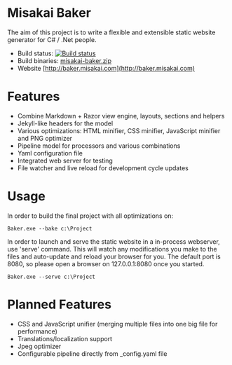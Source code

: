 Misakai Baker
=============

The aim of this project is to write a flexible and extensible static website generator for C# / .Net people.

* Build status: [![Build status](https://ci.appveyor.com/api/projects/status/h89p713jb1fkuthv?svg=true)](https://ci.appveyor.com/project/Kelindar/misakai-baker)
* Build binaries: [misakai-baker.zip](http://pub.misakai.com/Baker/bin/misakai-baker.zip)
* Website [http://baker.misakai.com](http://baker.misakai.com)


Features
========
* Combine Markdown + Razor view engine, layouts, sections and helpers
* Jekyll-like headers for the model
* Various optimizations: HTML minifier, CSS minifier, JavaScript minifier and PNG optimizer
* Pipeline model for processors and various combinations
* Yaml configuration file
* Integrated web server for testing
* File watcher and live reload for development cycle updates
 

Usage
=====

In order to build the final project with all optimizations on:

```
Baker.exe --bake c:\Project
```


In order to launch and serve the static website in a in-process webserver, use 'serve' command. This will watch any modifications you make to the files and auto-update and reload your browser for you. The default port is 8080, so please open a browser on 127.0.0.1:8080 once you started.

```
Baker.exe --serve c:\Project
```

Planned Features
================
* CSS and JavaScript unifier (merging multiple files into one big file for performance)
* Translations/localization support
* Jpeg optimizer
* Configurable pipeline directly from _config.yaml file
